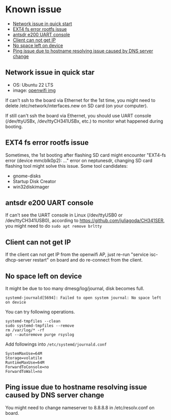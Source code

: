 # Known issue

- [Network issue in quick start](#Network-issue-in-quick-start)
- [EXT4 fs error rootfs issue](#EXT4-fs-error-rootfs-issue)
- [antsdr e200 UART console](#antsdr-e200-UART-console)
- [Client can not get IP](#Client-can-not-get-IP)
- [No space left on device](#No-space-left-on-device)
- [Ping issue due to hostname resolving issue caused by DNS server change](#Ping-issue-due-to-hostname-resolving-issue-caused-by-DNS-server-change)

## Network issue in quick star

- OS: Ubuntu 22 LTS
- image: [openwifi img](https://drive.google.com/file/d/1fb8eJGJAntOciCiGFVLfQs7m7ucRtSWD/view?usp=share_link)

If can't ssh to the board via Ethernet for the 1st time, you might need to delete /etc/network/interfaces.new on SD card (on your computer).

If still can't ssh the board via Ethernet, you should use UART console (/dev/ttyUSBx, /dev/ttyCH341USBx, etc.) to monitor what happened during booting.

## EXT4 fs error rootfs issue

Sometimes, the 1st booting after flashing SD card might encounter "EXT4-fs error (device mmcblk0p2): ..." error on neptunesdr, changing SD card flashing tool might solve this issue. Some tool candidates:
- gnome-disks
- Startup Disk Creator
- win32diskimager

## antsdr e200 UART console

If can't see the UART console in Linux (/dev/ttyUSB0 or /dev/ttyCH341USB0), according to https://github.com/juliagoda/CH341SER, you might need to do `sudo apt remove brltty`

## Client can not get IP

If the client can not get IP from the openwifi AP, just re-run "service isc-dhcp-server restart" on board and do re-connect from the client.

## No space left on device
It might be due to too many dmesg/log/journal, disk becomes full. 
```
systemd-journald[5694]: Failed to open system journal: No space left on device
```
You can try following operations.
```
systemd-tmpfiles --clean
sudo systemd-tmpfiles --remove
rm /var/log/* -rf
apt --autoremove purge rsyslog
```
Add followings into `/etc/systemd/journald.conf`
```
SystemMaxUse=64M
Storage=volatile
RuntimeMaxUse=64M
ForwardToConsole=no
ForwardToWall=no
```

## Ping issue due to hostname resolving issue caused by DNS server change

You might need to change nameserver to 8.8.8.8 in /etc/resolv.conf on board.
